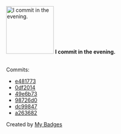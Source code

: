 <img src="https://my-badges.github.io/my-badges/evening-commits.png" alt="I commit in the evening." title="I commit in the evening." width="128">
<strong>I commit in the evening.</strong>
<br><br>

Commits:

- <a href="https://github.com/n3rada/MSSQLand/commit/e48177314f4cc3616bb0577b00d566258cb68aa0">e481773</a>
- <a href="https://github.com/n3rada/MSSQLand/commit/0df2014fc53a1a64ca4c618df1fc58948414bf33">0df2014</a>
- <a href="https://github.com/n3rada/MSSQLand/commit/49e6b73e133fee7c9f8d793218e83bbe890f3c5f">49e6b73</a>
- <a href="https://github.com/n3rada/MSSQLand/commit/98726d01a9bbd73d4c07bb36ad12ea9f47437157">98726d0</a>
- <a href="https://github.com/n3rada/MSSQLand/commit/dc99847086015041c67f9561bcaa6fdc4320740f">dc99847</a>
- <a href="https://github.com/n3rada/MSSQLand/commit/a263682e9b5d6d67ffdad1589ab67ac8ca21a829">a263682</a>


Created by <a href="https://github.com/my-badges/my-badges">My Badges</a>